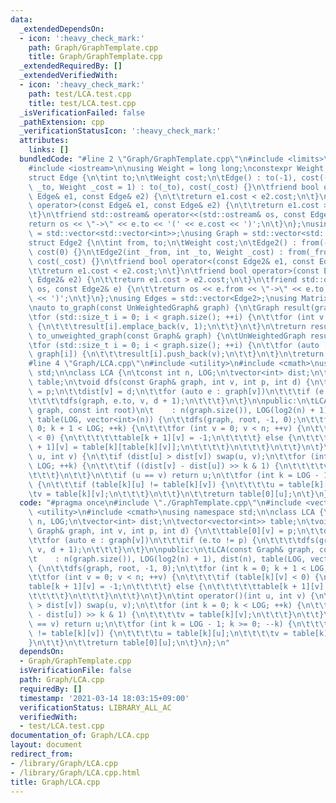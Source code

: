 ```yaml
---
data:
  _extendedDependsOn:
  - icon: ':heavy_check_mark:'
    path: Graph/GraphTemplate.cpp
    title: Graph/GraphTemplate.cpp
  _extendedRequiredBy: []
  _extendedVerifiedWith:
  - icon: ':heavy_check_mark:'
    path: test/LCA.test.cpp
    title: test/LCA.test.cpp
  _isVerificationFailed: false
  _pathExtension: cpp
  _verificationStatusIcon: ':heavy_check_mark:'
  attributes:
    links: []
  bundledCode: "#line 2 \"Graph/GraphTemplate.cpp\"\n#include <limits>\n#include <vector>\n\
    #include <iostream>\n\nusing Weight = long long;\nconstexpr Weight INF = std::numeric_limits<Weight>::max();\n\
    struct Edge {\n\tint to;\n\tWeight cost;\n\tEdge() : to(-1), cost(-1) {}\n\tEdge(int\
    \ _to, Weight _cost = 1) : to(_to), cost(_cost) {}\n\tfriend bool operator<(const\
    \ Edge& e1, const Edge& e2) {\n\t\treturn e1.cost < e2.cost;\n\t}\n\tfriend bool\
    \ operator>(const Edge& e1, const Edge& e2) {\n\t\treturn e1.cost > e2.cost;\n\
    \t}\n\tfriend std::ostream& operator<<(std::ostream& os, const Edge& e) {\n\t\t\
    return os << \"->\" << e.to << '(' << e.cost << ')';\n\t}\n};\nusing UnWeightedGraph\
    \ = std::vector<std::vector<int>>;\nusing Graph = std::vector<std::vector<Edge>>;\n\
    struct Edge2 {\n\tint from, to;\n\tWeight cost;\n\tEdge2() : from(-1), to(-1),\
    \ cost(0) {}\n\tEdge2(int _from, int _to, Weight _cost) : from(_from), to(_to),\
    \ cost(_cost) {}\n\tfriend bool operator<(const Edge2& e1, const Edge2& e2) {\n\
    \t\treturn e1.cost < e2.cost;\n\t}\n\tfriend bool operator>(const Edge2& e1, const\
    \ Edge2& e2) {\n\t\treturn e1.cost > e2.cost;\n\t}\n\tfriend std::ostream& operator<<(std::ostream&\
    \ os, const Edge2& e) {\n\t\treturn os << e.from << \"->\" << e.to << '(' << e.cost\
    \ << ')';\n\t}\n};\nusing Edges = std::vector<Edge2>;\nusing Matrix = std::vector<std::vector<Weight>>;\n\
    \nauto to_graph(const UnWeightedGraph& graph) {\n\tGraph result(graph.size());\n\
    \tfor (std::size_t i = 0; i < graph.size(); ++i) {\n\t\tfor (int v : graph[i])\
    \ {\n\t\t\tresult[i].emplace_back(v, 1);\n\t\t}\n\t}\n\treturn result;\n}\nauto\
    \ to_unweighted_graph(const Graph& graph) {\n\tUnWeightedGraph result(graph.size());\n\
    \tfor (std::size_t i = 0; i < graph.size(); ++i) {\n\t\tfor (auto [v, cost] :\
    \ graph[i]) {\n\t\t\tresult[i].push_back(v);\n\t\t}\n\t}\n\treturn result;\n}\n\
    #line 4 \"Graph/LCA.cpp\"\n#include <utility>\n#include <cmath>\nusing namespace\
    \ std;\n\nclass LCA {\n\tconst int n, LOG;\n\tvector<int> dist;\n\tvector<vector<int>>\
    \ table;\n\tvoid dfs(const Graph& graph, int v, int p, int d) {\n\t\ttable[0][v]\
    \ = p;\n\t\tdist[v] = d;\n\t\tfor (auto e : graph[v])\n\t\t\tif (e.to != p) {\n\
    \t\t\t\tdfs(graph, e.to, v, d + 1);\n\t\t\t}\n\t}\n\npublic:\n\tLCA(const Graph&\
    \ graph, const int root)\n\t    : n(graph.size()), LOG(log2(n) + 1), dist(n),\
    \ table(LOG, vector<int>(n)) {\n\t\tdfs(graph, root, -1, 0);\n\t\tfor (int k =\
    \ 0; k + 1 < LOG; ++k) {\n\t\t\tfor (int v = 0; v < n; ++v) {\n\t\t\t\tif (table[k][v]\
    \ < 0) {\n\t\t\t\t\ttable[k + 1][v] = -1;\n\t\t\t\t} else {\n\t\t\t\t\ttable[k\
    \ + 1][v] = table[k][table[k][v]];\n\t\t\t\t}\n\t\t\t}\n\t\t}\n\t}\n\tint operator()(int\
    \ u, int v) {\n\t\tif (dist[u] > dist[v]) swap(u, v);\n\t\tfor (int k = 0; k <\
    \ LOG; ++k) {\n\t\t\tif ((dist[v] - dist[u]) >> k & 1) {\n\t\t\t\tv = table[k][v];\n\
    \t\t\t}\n\t\t}\n\t\tif (u == v) return u;\n\t\tfor (int k = LOG - 1; k >= 0; --k)\
    \ {\n\t\t\tif (table[k][u] != table[k][v]) {\n\t\t\t\tu = table[k][u];\n\t\t\t\
    \tv = table[k][v];\n\t\t\t}\n\t\t}\n\t\treturn table[0][u];\n\t}\n};\n"
  code: "#pragma once\n#include \"./GraphTemplate.cpp\"\n#include <vector>\n#include\
    \ <utility>\n#include <cmath>\nusing namespace std;\n\nclass LCA {\n\tconst int\
    \ n, LOG;\n\tvector<int> dist;\n\tvector<vector<int>> table;\n\tvoid dfs(const\
    \ Graph& graph, int v, int p, int d) {\n\t\ttable[0][v] = p;\n\t\tdist[v] = d;\n\
    \t\tfor (auto e : graph[v])\n\t\t\tif (e.to != p) {\n\t\t\t\tdfs(graph, e.to,\
    \ v, d + 1);\n\t\t\t}\n\t}\n\npublic:\n\tLCA(const Graph& graph, const int root)\n\
    \t    : n(graph.size()), LOG(log2(n) + 1), dist(n), table(LOG, vector<int>(n))\
    \ {\n\t\tdfs(graph, root, -1, 0);\n\t\tfor (int k = 0; k + 1 < LOG; ++k) {\n\t\
    \t\tfor (int v = 0; v < n; ++v) {\n\t\t\t\tif (table[k][v] < 0) {\n\t\t\t\t\t\
    table[k + 1][v] = -1;\n\t\t\t\t} else {\n\t\t\t\t\ttable[k + 1][v] = table[k][table[k][v]];\n\
    \t\t\t\t}\n\t\t\t}\n\t\t}\n\t}\n\tint operator()(int u, int v) {\n\t\tif (dist[u]\
    \ > dist[v]) swap(u, v);\n\t\tfor (int k = 0; k < LOG; ++k) {\n\t\t\tif ((dist[v]\
    \ - dist[u]) >> k & 1) {\n\t\t\t\tv = table[k][v];\n\t\t\t}\n\t\t}\n\t\tif (u\
    \ == v) return u;\n\t\tfor (int k = LOG - 1; k >= 0; --k) {\n\t\t\tif (table[k][u]\
    \ != table[k][v]) {\n\t\t\t\tu = table[k][u];\n\t\t\t\tv = table[k][v];\n\t\t\t\
    }\n\t\t}\n\t\treturn table[0][u];\n\t}\n};\n"
  dependsOn:
  - Graph/GraphTemplate.cpp
  isVerificationFile: false
  path: Graph/LCA.cpp
  requiredBy: []
  timestamp: '2021-03-14 18:03:15+09:00'
  verificationStatus: LIBRARY_ALL_AC
  verifiedWith:
  - test/LCA.test.cpp
documentation_of: Graph/LCA.cpp
layout: document
redirect_from:
- /library/Graph/LCA.cpp
- /library/Graph/LCA.cpp.html
title: Graph/LCA.cpp
---
```

